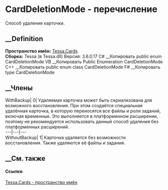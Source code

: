 # CardDeletionMode - перечисление
Способ удаления карточки.
## __Definition
 **Пространство имён:** [Tessa.Cards](N_Tessa_Cards.htm)  
 **Сборка:** Tessa (в Tessa.dll) Версия: 3.6.0.17
C# __Копировать
     public enum CardDeletionMode
VB __Копировать
     Public Enumeration CardDeletionMode
C++ __Копировать
     public enum class CardDeletionMode
F# __Копировать
     type CardDeletionMode
##  __Члены
WithBackup| 0|  Удаляемая карточка может быть сериализована для возможного
восстановления. При этом создаётся специальная удалённая карточка, в которую
переносятся все файлы и роли заданий, включая временные. Это выполняется в
платформенном расширении, поэтому не рекомендуется использовать данный способ
удаления без платформенных расширений.  
---|---|---  
WithoutBackup| 1|  Карточка удаляется без возможности восстановления. Также
удаляются её файлы и задания.  
## __См. также
#### Ссылки
[Tessa.Cards - пространство имён](N_Tessa_Cards.htm)
